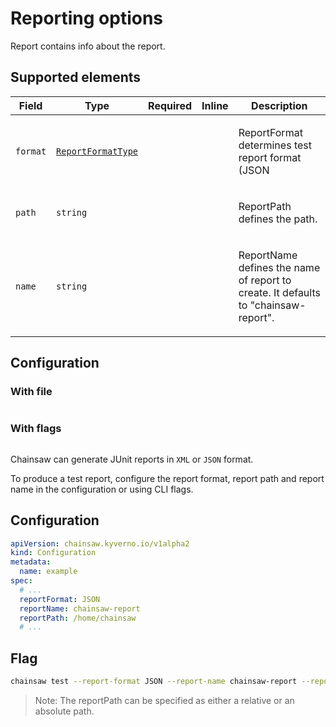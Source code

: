 # Reporting options

Report contains info about the report.

## Supported elements

| Field | Type | Required | Inline | Description |
|---|---|---|---|---|
| `format` | [`ReportFormatType`](#chainsaw-kyverno-io-v1alpha2-ReportFormatType) |  |  | <p>ReportFormat determines test report format (JSON|XML).</p> |
| `path` | `string` |  |  | <p>ReportPath defines the path.</p> |
| `name` | `string` |  |  | <p>ReportName defines the name of report to create. It defaults to "chainsaw-report".</p> |

## Configuration

### With file

```yaml
```

### With flags

```bash
```






Chainsaw can generate JUnit reports in `XML` or `JSON` format.

To produce a test report, configure the report format, report path and report name in the configuration or using CLI flags.

## Configuration

```yaml
apiVersion: chainsaw.kyverno.io/v1alpha2
kind: Configuration
metadata:
  name: example
spec:
  # ...
  reportFormat: JSON
  reportName: chainsaw-report
  reportPath: /home/chainsaw
  # ...
```

## Flag

```bash
chainsaw test --report-format JSON --report-name chainsaw-report --report-path /path/to/save/report ...
```

> Note: The reportPath can be specified as either a relative or an absolute path.
